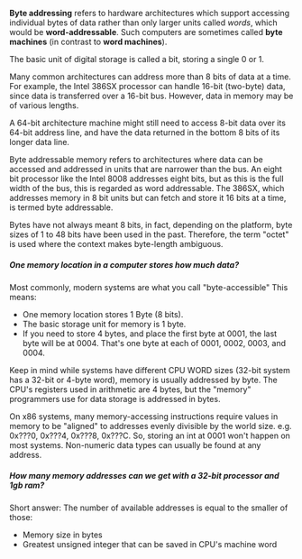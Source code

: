 __Byte addressing__ refers to hardware architectures which support accessing individual bytes of data rather than only larger units called _words_, which would be __word-addressable__. Such computers are sometimes called __byte machines__ (in contrast to __word machines__).

The basic unit of digital storage is called a bit, storing a single 0 or 1.

Many common architectures can address more than 8 bits of data at a time. For example, the Intel 386SX processor can handle 16-bit (two-byte) data, since data is transferred over a 16-bit bus. However, data in memory may be of various lengths.

A 64-bit architecture machine might still need to access 8-bit data over its 64-bit address line, and have the data returned in the bottom 8 bits of its longer data line.

Byte addressable memory refers to architectures where data can be accessed and addressed in units that are narrower than the bus. An eight bit processor like the Intel 8008 addresses eight bits, but as this is the full width of the bus, this is regarded as word addressable. The 386SX, which addresses memory in 8 bit units but can fetch and store it 16 bits at a time, is termed byte addressable.

Bytes have not always meant 8 bits, in fact, depending on the platform, byte sizes of 1 to 48 bits have been used in the past. Therefore, the term "octet" is used where the context makes byte-length ambiguous.

##### One memory location in a computer stores how much data?

Most commonly, modern systems are what you call "byte-accessible" This means:

* One memory location stores 1 Byte (8 bits).
* The basic storage unit for memory is 1 byte.
* If you need to store 4 bytes, and place the first byte at 0001, the last byte will be at 0004. That's one byte at each of 0001, 0002, 0003, and 0004.

Keep in mind while systems have different CPU WORD sizes (32-bit system has a 32-bit or 4-byte word), memory is usually addressed by byte. The CPU's registers used in arithmetic are 4 bytes, but the "memory" programmers use for data storage is addressed in bytes.

On x86 systems, many memory-accessing instructions require values in memory to be "aligned" to addresses evenly divisible by the world size. e.g. 0x???0, 0x???4, 0x???8, 0x???C. So, storing an int at 0001 won't happen on most systems. Non-numeric data types can usually be found at any address.


##### How many memory addresses can we get with a 32-bit processor and 1gb ram?

Short answer: The number of available addresses is equal to the smaller of those:

* Memory size in bytes
* Greatest unsigned integer that can be saved in CPU's machine word

